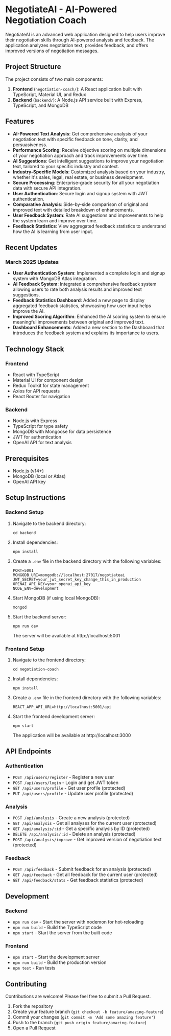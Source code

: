 # NegotiateAI - AI-Powered Negotiation Coach

NegotiateAI is an advanced web application designed to help users improve their negotiation skills through AI-powered analysis and feedback. The application analyzes negotiation text, provides feedback, and offers improved versions of negotiation messages.

## Project Structure

The project consists of two main components:

1. **Frontend** (`negotiation-coach/`): A React application built with TypeScript, Material UI, and Redux
2. **Backend** (`backend/`): A Node.js API service built with Express, TypeScript, and MongoDB

## Features

- **AI-Powered Text Analysis**: Get comprehensive analysis of your negotiation text with specific feedback on tone, clarity, and persuasiveness.
- **Performance Scoring**: Receive objective scoring on multiple dimensions of your negotiation approach and track improvements over time.
- **AI Suggestions**: Get intelligent suggestions to improve your negotiation text, tailored to your specific industry and context.
- **Industry-Specific Models**: Customized analysis based on your industry, whether it's sales, legal, real estate, or business development.
- **Secure Processing**: Enterprise-grade security for all your negotiation data with secure API integration.
- **User Authentication**: Secure login and signup system with JWT authentication.
- **Comparative Analysis**: Side-by-side comparison of original and improved text with detailed breakdown of enhancements.
- **User Feedback System**: Rate AI suggestions and improvements to help the system learn and improve over time.
- **Feedback Statistics**: View aggregated feedback statistics to understand how the AI is learning from user input.

## Recent Updates

### March 2025 Updates
- **User Authentication System**: Implemented a complete login and signup system with MongoDB Atlas integration.
- **AI Feedback System**: Integrated a comprehensive feedback system allowing users to rate both analysis results and improved text suggestions.
- **Feedback Statistics Dashboard**: Added a new page to display aggregated feedback statistics, showcasing how user input helps improve the AI.
- **Improved Scoring Algorithm**: Enhanced the AI scoring system to ensure meaningful improvements between original and improved text.
- **Dashboard Enhancements**: Added a new section to the Dashboard that introduces the feedback system and explains its importance to users.

## Technology Stack

### Frontend
- React with TypeScript
- Material UI for component design
- Redux Toolkit for state management
- Axios for API requests
- React Router for navigation

### Backend
- Node.js with Express
- TypeScript for type safety
- MongoDB with Mongoose for data persistence
- JWT for authentication
- OpenAI API for text analysis

## Prerequisites

- Node.js (v14+)
- MongoDB (local or Atlas)
- OpenAI API key

## Setup Instructions

### Backend Setup

1. Navigate to the backend directory:
   ```
   cd backend
   ```

2. Install dependencies:
   ```
   npm install
   ```

3. Create a `.env` file in the backend directory with the following variables:
   ```
   PORT=5001
   MONGODB_URI=mongodb://localhost:27017/negotiateai
   JWT_SECRET=your_jwt_secret_key_change_this_in_production
   OPENAI_API_KEY=your_openai_api_key
   NODE_ENV=development
   ```

4. Start MongoDB (if using local MongoDB):
   ```
   mongod
   ```

5. Start the backend server:
   ```
   npm run dev
   ```

   The server will be available at http://localhost:5001

### Frontend Setup

1. Navigate to the frontend directory:
   ```
   cd negotiation-coach
   ```

2. Install dependencies:
   ```
   npm install
   ```

3. Create a `.env` file in the frontend directory with the following variables:
   ```
   REACT_APP_API_URL=http://localhost:5001/api
   ```

4. Start the frontend development server:
   ```
   npm start
   ```

   The application will be available at http://localhost:3000

## API Endpoints

### Authentication

- `POST /api/users/register` - Register a new user
- `POST /api/users/login` - Login and get JWT token
- `GET /api/users/profile` - Get user profile (protected)
- `PUT /api/users/profile` - Update user profile (protected)

### Analysis

- `POST /api/analysis` - Create a new analysis (protected)
- `GET /api/analysis` - Get all analyses for the current user (protected)
- `GET /api/analysis/:id` - Get a specific analysis by ID (protected)
- `DELETE /api/analysis/:id` - Delete an analysis (protected)
- `POST /api/analysis/improve` - Get improved version of negotiation text (protected)

### Feedback

- `POST /api/feedback` - Submit feedback for an analysis (protected)
- `GET /api/feedback` - Get all feedback for the current user (protected)
- `GET /api/feedback/stats` - Get feedback statistics (protected)



## Development

### Backend

- `npm run dev` - Start the server with nodemon for hot-reloading
- `npm run build` - Build the TypeScript code
- `npm start` - Start the server from the built code

### Frontend

- `npm start` - Start the development server
- `npm run build` - Build the production version
- `npm test` - Run tests

## Contributing

Contributions are welcome! Please feel free to submit a Pull Request.

1. Fork the repository
2. Create your feature branch (`git checkout -b feature/amazing-feature`)
3. Commit your changes (`git commit -m 'Add some amazing feature'`)
4. Push to the branch (`git push origin feature/amazing-feature`)
5. Open a Pull Request
